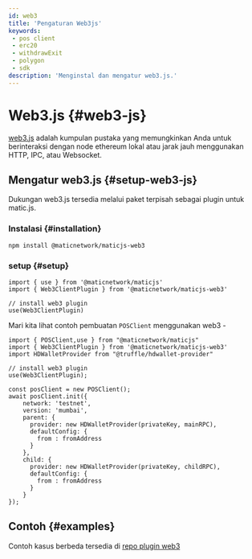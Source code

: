 ```yaml
---
id: web3
title: 'Pengaturan Web3js'
keywords:
 - pos client
 - erc20
 - withdrawExit
 - polygon
 - sdk
description: 'Menginstal dan mengatur web3.js.'
---
```


# Web3.js {#web3-js}

[web3.js](https://web3js.readthedocs.io/) adalah kumpulan pustaka yang memungkinkan Anda untuk berinteraksi dengan node ethereum lokal atau jarak jauh menggunakan HTTP, IPC, atau Websocket.

## Mengatur web3.js {#setup-web3-js}

Dukungan web3.js tersedia melalui paket terpisah sebagai plugin untuk matic.js.

### Instalasi {#installation}

```
npm install @maticnetwork/maticjs-web3

```

### setup {#setup}

```
import { use } from '@maticnetwork/maticjs'
import { Web3ClientPlugin } from '@maticnetwork/maticjs-web3'

// install web3 plugin
use(Web3ClientPlugin)
```

Mari kita lihat contoh pembuatan `POSClient` menggunakan web3 -

```
import { POSClient,use } from "@maticnetwork/maticjs"
import { Web3ClientPlugin } from '@maticnetwork/maticjs-web3'
import HDWalletProvider from "@truffle/hdwallet-provider"

// install web3 plugin
use(Web3ClientPlugin);

const posClient = new POSClient();
await posClient.init({
    network: 'testnet',
    version: 'mumbai',
    parent: {
      provider: new HDWalletProvider(privateKey, mainRPC),
      defaultConfig: {
        from : fromAddress
      }
    },
    child: {
      provider: new HDWalletProvider(privateKey, childRPC),
      defaultConfig: {
        from : fromAddress
      }
    }
});

```

## Contoh {#examples}

Contoh kasus berbeda tersedia di [repo plugin web3](https://github.com/maticnetwork/maticjs-web3)
